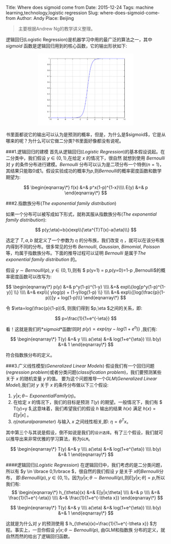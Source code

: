 Title: Where does sigmoid come from 
Date: 2015-12-24
Tags: machine learning,technology,logistic regression
Slug: where-does-sigmoid-come-from
Author: Andy
Place: Beijing

>主要根据Andrew Ng的教学讲义整理。

逻辑回归(Logistic Regression)是机器学习中用的最广泛的算法之一，其中 $sigmoid$ 函数是逻辑回归用到的核心函数，它的输出形状如下:
<p align="center">
<img src="/static/images/sigmoid.svg" alt="sigmoid"  width="60%" />
</p>
书里面都说它的输出可以认为是预测的概率，但是，为什么是$sigmoid$，它是从哪来的呢？为什么可以它做二分类?书里面好像都没有说呢。

###1.逻辑回归的建模
首先从逻辑回归($Logistic$ $Regression$)的基本假设说起。在二分类中，我们假设 $y \in \lbrace0,1\rbrace$,在给定 $x$ 的情况下，很自然
就想到使用 $Bernoulli$ 对 $y$ 的条件分布进行建模。$Bernoulli$
分布可以认为是二项分布一个特例($n=1$)，其结果只能取$0$或1。假设实验成功的概率为$p$,则$Bernoulli$的概率密度函数和数学期望为:

$$
\begin{eqnarray\*}
    f(x) &=& p^x(1-p)^{1-x}\\\\
    E(y) &=& p
\end{eqnarray\*}
$$

###2.指数族分布($The$ $exponential$ $family$ $distribution$)

如果一个分布可以被写成如下形式，就称其服从指数族分布($The$ $exponential$ $family$ $distribution$):

$$
p(y;\eta)=b(x)exp\\{\eta^{T}T(x)-a(\eta)\\}
$$

选定了 $T,a,b$ 就定义了一个参数为 $\eta$ 的分布族，我们改变 $\eta$ ，就可以在该分布族内得到不同的分布。很多常见的分布 $Bernoulli,$ $Gaussian,$
$Bimomial,$ $Poisson$ 等，均属于指数族分布。下面的推导过程可以证明 $Bernoulli$ 是属于$The$ $exponential$ $family$ $distribution$ 的。


假设 $y\sim Bernoulli(p),y\in\lbrace {0,1}\rbrace$,则有 $ p(y=1) = p,p(y=0)=1-p $,$Bernoulli$的概率密度函数可以改写为:

$$
\begin{eqnarray\*}
p(y) &=& p^y(1-p)^{1-y} \\\\
     &=& exp\\{log[p^y(1-p)^{1-y}] \\} \\\\
     &=& exp\\{ ylog(p) + (1-y)log(1-p) \\} \\\\
     &=& exp\\{[log(\frac{p}{1-p})]y + log(1-p)\\}
\end{eqnarray\*}
$$

令 $\eta=log(\frac{p}{1-p})$, 则我们得到 $p,\eta $之间的关系，即:

$$
    p=\frac{1}{1+e^{-\eta}}
$$

看！这就是我们的*$sigmoid$*函数!同时 $p(y)=exp\lbrace \eta y - log(1+e^{\eta}) \rbrace$ ,我们有:

$$
\begin{eqnarray\*}
T(y)        &=& y \\\\
a(\eta)     &=& log(1+e^{\eta}) \\\\
b(y)        &=& 1
\end{eqnarray\*}
$$

符合指数族分布的定义。

###3.广义线性模型($Generalized$ $Linear$ $Models$)
假设我们有一个回归问题($regression$ $problem$)或者分类问题($classification$ $problem$)，我们要预测某些关于 $x$ 的随机变量 $y$ 的值。
要为这个问题推导一个$GLM$($Generalized$ $Linear$ $Model$),我们对 $y$ 关于 $x$ 的条件分布做以下三个假设:

1. $y|x;\theta  \sim$  $ExponentialFamily(\eta)$。
2. 在给定 $x$ 的情况下，我们的目标是预测 $T(y)$ 的期望。一般情况下，我们有 $ T(y)=y $,这意味着，我们希望我们的假设 $h$ 输出的结果 $h(x)$
满足 $h(x)=E[y|x]$ 。
3. $\eta(natural parameter)$ 与输入 $x$ 之间线性相关,即: $\eta=\theta^{T}x$。

其中第三个与其说是假设，倒不如说是我们的`设计选择`。有了三个假设，我们就可以推导出来非常优雅的学习算法，称为`GLM`。


$$
\begin{eqnarray\*}
T(y)        &=& y \\\\
a(\eta)     &=& log(1+e^{\eta}) \\\\
b(y)        &=& 1
\end{eqnarray\*}
$$

####逻辑回归($Logistic$ $Regression$)
在逻辑回归中，我们考虑的是二分类问题，所以有 $y \in \lbrace 0,1\rbrace $，很自然的我们假设 $y$ 是关于 $x$的$Bernoulli$分布，
即:$Bernoulli(p),y\in\lbrace {0,1}\rbrace$。因为$y|x;\theta  \sim  Bernoulli(p)$,则$E[y|x;\theta]=p$,所以我们有:
$$
\begin{eqnarray\*}
h_{\theta}(x)        &=& E[y|x;\theta] \\\\
                     &=& p             \\\\
                     &=& \frac{1}{1+e^{-\eta}} \\\\
                     &=& \frac{1}{1+e^{-\theta x}}
\end{eqnarray\*}
$$

$$
\begin{eqnarray\*}
T(y)        &=& y \\\\
a(\eta)     &=& log(1+e^{\eta}) \\\\
b(y)        &=& 1
\end{eqnarray\*}
$$

这就是为什么对 $y$  的预测使用 $ h_{\theta}(x)=\frac{1}{1+e^{-\theta x}} $方程。事实上，一旦你假设 $y|x;\theta  \sim  Bernoulli(p)$, 由GLM和指数族
分布的定义，就自然而然的给出了逻辑回归函数。


[^1]:[Andrew Ng Machine Learning ](http://open.163.com/special/opencourse/machinelearning.html)
[^2]:[Michael I. Jordan The exponential family: Basics](http://www.cs.berkeley.edu/~jordan/courses/260-spring10/other-readings/chapter8.pdf)